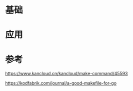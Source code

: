 # 基础





# 应用





# 参考

https://www.kancloud.cn/kancloud/make-command/45593

https://kodfabrik.com/journal/a-good-makefile-for-go
